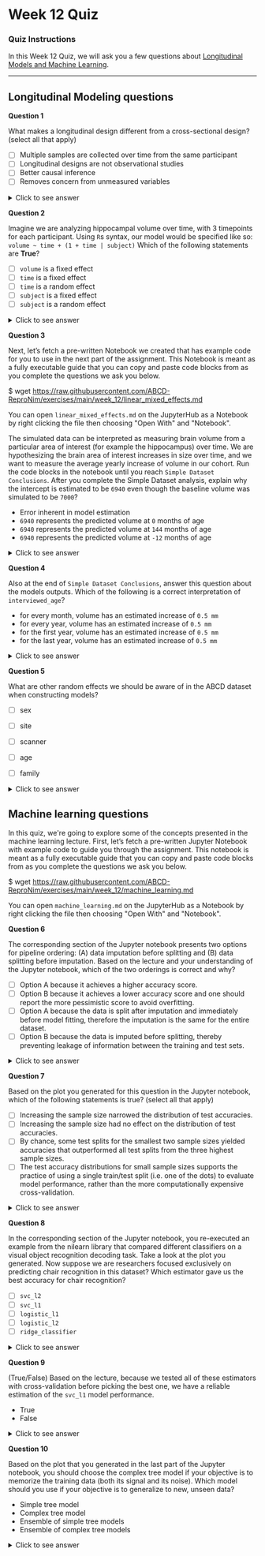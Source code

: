 # Week 12 Quiz

### Quiz Instructions

In this Week 12 Quiz, we will ask you a few questions about [Longitudinal Models
and Machine Learning](https://abcd-repronim.github.io/materials/week-12/).

***

## Longitudinal Modeling questions

**Question 1**

What makes a longitudinal design different from a cross-sectional design?
(select all that apply)

- [ ] Multiple samples are collected over time from the same participant
- [ ] Longitudinal designs are not observational studies
- [ ] Better causal inference
- [ ] Removes concern from unmeasured variables

<details>
<summary>Click to see answer</summary>

- [x] Multiple samples are collected over time from the same participant
  - Cross sectional designs only collect samples at one time point.
- [ ] Longitudinal designs are not observational studies
  - There is no inherit intervention in longitudinal studies making them observational as well.
- [x] Better causal inference
  - ["Longitudinal data have the ability to establish temporal precedence, thus improving
    causal inference over cross-sectional studies because observations of an outcome at a
    prior time point may be controlled."](https://www.sciencedirect.com/science/article/pii/S1878929317300300)    
- [ ] Removes concern from unmeasured variables
  - ["As with cross-sectional data, longitudinal data can suffer from unmeasured third variables that confound causality"](https://www.sciencedirect.com/science/article/pii/S1878929317300300)


***

</details>

**Question 2**

Imagine we are analyzing hippocampal volume over time, with 3 timepoints
for each participant. Using `R`s syntax, our model would be specified like so:
`volume ~ time + (1 + time | subject)`
Which of the following statements are **True**?

- [ ] `volume` is a fixed effect
- [ ] `time` is a fixed effect
- [ ] `time` is a random effect
- [ ] `subject` is a fixed effect
- [ ] `subject` is a random effect

<details>
<summary>Click to see answer</summary>

- [ ] `volume` is a fixed effect
  - `volume` is the dependent/outcome variable.
- [x] `time` is a fixed effect
  - The main effect of `time` is being estimated.
- [x] `time` is a random effect
  - `subjects` are given random slopes meaning the variance in their growth
    over `time` is being estimated. 
- [ ] `subject` is a fixed effect
  - `subject` does not appear in the fixed effect portion of the equation.
- [x] `subject` is a random effect
  - `subject` is the grouping variable for which we have multiple observations
    over time.

***

</details>

**Question 3**

Next, let’s fetch a pre-written Notebook we created that has example code for you to use in the next part of the assignment. This Notebook is meant as a fully executable guide that you can copy and paste code blocks from as you complete the questions we ask you below. 

$ wget https://raw.githubusercontent.com/ABCD-ReproNim/exercises/main/week_12/linear_mixed_effects.md

You can open `linear_mixed_effects.md` on the JupyterHub as a Notebook by right clicking the file then choosing "Open With" and "Notebook".

The simulated data can be interpreted as measuring brain volume from a particular area of interest (for example the hippocampus) over time.
We are hypothesizing the brain area of interest increases in size over time, and we want to measure the average yearly increase of volume in our cohort.
Run the code blocks in the notebook until you reach `Simple Dataset Conclusions`.
After you complete the Simple Dataset analysis, explain why the intercept
is estimated to be `6940` even though the baseline volume was simulated to be `7000`?

- Error inherent in model estimation
- `6940` represents the predicted volume at `0` months of age
- `6940` represents the predicted volume at `144` months of age
- `6940` represents the predicted volume at `-12` months of age

<details>
<summary>Click to see answer</summary>

`6940` represents the predicted volume at `0` months of age

We should think about the meaning of our intercepts and whether they make sense to
us.
It may make more sense if the intercept was 9 or 10 years old since that would represent
the earliest observed data in our dataset.
Extrapolating to 0 years old does not make much sense because we did not measure anyone
at 0 years old, and it may be implausible to assume a linear model from 0 -10 years old.

***

</details>

**Question 4**

Also at the end of `Simple Dataset Conclusions`, answer this question
about the models outputs.
Which of the following is a correct interpretation of `interviewed_age`?

- for every month, volume has an estimated increase of `0.5 mm`
- for every year, volume has an estimated increase of `0.5 mm`
- for the first year, volume has an estimated increase of `0.5 mm`
- for the last year, volume has an estimated increase of `0.5 mm`

<details>
<summary>Click to see answer</summary>

- for every month, volume has an estimated increase of `0.5 mm`

`interview_age` is represented in months meaning the parameter
represents monthly change.
The simulation, however, represents the change in years, so
a `6 mm` yearly change becomes a `0.5 mm` monthly change (`6 / 12 = 0.5`).

***

</details>

**Question 5**

What are other random effects we should be aware of in the ABCD dataset
when constructing models?

- [ ] sex
- [ ] site
- [ ] scanner
- [ ] age
- [ ] family



<details>
<summary>Click to see answer</summary>

- [ ] sex
- [x] site
- [x] scanner
- [ ] age
- [x] family

***

</details>

## Machine learning questions

In this quiz, we're going to explore some of the concepts presented in the machine learning lecture. First, let’s fetch a pre-written Jupyter Notebook with example code to guide you through the assignment. This notebook is meant as a fully executable guide that you can copy and paste code blocks from as you complete the questions we ask you below.

$ wget https://raw.githubusercontent.com/ABCD-ReproNim/exercises/main/week_12/machine_learning.md

You can open `machine_learning.md` on the JupyterHub as a Notebook by right clicking the file then choosing "Open With" and "Notebook".

**Question 6**

The corresponding section of the Jupyter notebook presents two options for pipeline ordering: (A) data imputation before splitting and (B) data splitting before imputation. Based on the lecture and your understanding of the Jupyter notebook, which of the two orderings is correct and why?

- [ ] Option A because it achieves a higher accuracy score.
- [ ] Option B because it achieves a lower accuracy score and one should report the more pessimistic score to avoid overfitting.
- [ ] Option A because the data is split after imputation and immediately before model fitting, therefore the imputation is the same for the entire dataset.
- [ ] Option B because the data is imputed before splitting, thereby preventing leakage of information between the training and test sets.

<details>
<summary>Click to see answer</summary>

- [ ] Option A because it achieves a higher accuracy score.
  - The downstream model performance is not a factor in determining the correct order.
- [ ] Option B because it achieves a lower accuracy score and one should report the more pessimistic score to avoid overfitting.
  - It makes sense that the accuracy for option A is higher since the imputed values in the test set have "seen" information from the training set. However, this has more to do with the concept of leakage, not overfitting. Moreover, the choice of option B would be correct even if it resulted in improved accuracy. In fact, if you experiment with different random seeds, you may indeed find one for which option B improves model performance.
- [ ] Option A because the data is split after imputation and immediately before model fitting, therefore the imputation is the same for the entire dataset.
  - This option allows leakage of information between the train and test sets. The imputed values in the test set have "seen" information from the training set.
- [x] Option B because the data is imputed before splitting, thereby preventing leakage of information between the training and test sets.
  - This is the correct answer. Think of the imputation strategy as part of the model. It should be validated along with the `SVC` estimator.

***

</details>

**Question 7**

Based on the plot you generated for this question in the Jupyter notebook, which of the following statements is true?
(select all that apply)

- [ ] Increasing the sample size narrowed the distribution of test accuracies.
- [ ] Increasing the sample size had no effect on the distribution of test accuracies.
- [ ] By chance, some test splits for the smallest two sample sizes yielded accuracies that outperformed all test splits from the three highest sample sizes.
- [ ] The test accuracy distributions for small sample sizes supports the practice of using a single train/test split (i.e. one of the dots) to evaluate model performance, rather than the more computationally expensive cross-validation.

<details>
<summary>Click to see answer</summary>

- [x] Increasing the sample size narrowed the distribution of test accuracies.
  - Correct. As also noted in the lecture, large sample sizes yield tighter distributions of test error.
- [ ] Increasing the sample size had no effect on the distribution of test accuracies.
  - Incorrect. See above.
- [x] By chance, some test splits for the smallest two sample sizes yielded accuracies that outperformed all test splits from the three highest sample sizes.
  - This is a direct consequence of the points above. With wider test error distributions for small sample sizes, by chance, some test splits will yield dramatically better results from the tails of the wider distributions.
- [ ] The test accuracy distributions for small sample sizes supports the practice of using a single train/test split (i.e. one of the dots) to evaluate model performance, rather than the more computationally expensive cross-validation.
  - Quite the opposite. Because of the point directly above, it is crucial to evaluate model performance on more than just a single train/test split.

***

</details>

**Question 8**

In the corresponding section of the Jupyter notebook, you re-executed an example from the nilearn library that compared different classifiers on a visual object recognition decoding task. Take a look at the plot you generated. Now suppose we are researchers focused exclusively on predicting chair recognition in this dataset? Which estimator
gave us the best accuracy for chair recognition?

- [ ] `svc_l2`
- [ ] `svc_l1`
- [ ] `logistic_l1`
- [ ] `logistic_l2`
- [ ] `ridge_classifier`

<details>
<summary>Click to see answer</summary>

`svc_l1` gave the best performance. However, qualify this result with your understanding of test error distributions from the previous
question.

***

</details>

**Question 9**

(True/False) Based on the lecture, because we tested all of these estimators with cross-validation before picking the best one, we have a reliable estimation of the `svc_l1` model performance.

- True
- False

<details>
<summary>Click to see answer</summary>

- False. We used test set results (through cross-validation) to select the best model, thereby fitting the "model-choice" parameter to the test sets. Not that we've used all of our data, how then should we test that model choice?

***

</details>

**Question 10**

Based on the plot that you generated in the last part of the Jupyter notebook, you should choose the complex tree model if your objective is to memorize the training data (both its signal and its noise). Which model should you use if your objective is to generalize to new, unseen data?

- Simple tree model
- Complex tree model
- Ensemble of simple tree models
- Ensemble of complex tree models

<details>
<summary>Click to see answer</summary>

- The simple tree ensemble generalizes to unseen data better than both the complex and simple individual decision trees. The example notebook does not test a complex tree ensemble, but you should try it out. How does an ensemble of complex trees compare to the ensemble of simple trees?

```python
regr_4 = AdaBoostRegressor(DecisionTreeRegressor(max_depth=15), n_estimators=300, random_state=rng)
```

***

</details>
